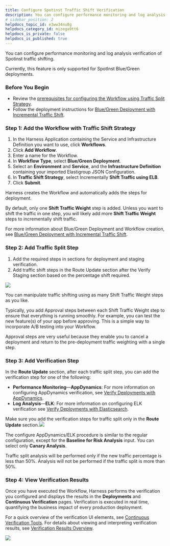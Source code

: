 ```yaml
---
title: Configure Spotinst Traffic Shift Verification
description: You can configure performance monitoring and log analysis verification of Spotinst traffic shifting. Currently, this feature is only supported for SpotInst Blue/Green deployments. In this topic --  Befo…
# sidebar_position: 2
helpdocs_topic_id: e3ww34nu8g
helpdocs_category_id: mizega9tt6
helpdocs_is_private: false
helpdocs_is_published: true
---
```


You can configure performance monitoring and log analysis verification of Spotinst traffic shifting. 

Currently, this feature is only supported for SpotInst Blue/Green deployments.



### Before You Begin

* Review the [prerequisites for configuring the Workflow using Traffic Split Strategy](ami-elastigroup.md#spotinst-prerequisites).
* Follow the deployment instructions for [Blue/Green Deployment with Incremental Traffic Shift](ami-elastigroup.md#blue-green-with-incremental-traffic-shift).

### Step 1: Add the Workflow with Traffic Shift Strategy

1. In the Harness Application containing the Service and Infrastructure Definition you want to use, click **Workflows**.
2. Click **Add Workflow**.
3. Enter a name for the Workflow.
4. In **Workflow Type**, select **Blue/Green Deployment**.
5. Select an **Environment** and **Service**, and the **Infrastructure Definition** containing your imported Elastigroup JSON Configuration.
6. In **Traffic Shift Strategy**, select Incrementally **Shift Traffic using ELB**.
7. Click **Submit**.

Harness creates the Workflow and automatically adds the steps for deployment.

By default, only one **Shift Traffic Weight** step is added. Unless you want to shift the traffic in one step, you will likely add more **Shift Traffic Weight** steps to incrementally shift traffic.

For more information about Blue/Green Deployment and Workflow creation, see [Blue/Green Deployment with Incremental Traffic Shift](ami-elastigroup.md#blue-green-with-incremental-traffic-shift).

### Step 2: Add Traffic Split Step

1. Add the required steps in sections for deployment and staging verification.
2. Add traffic shift steps in the Route Update section after the Verify Staging section based on the percentage shift required.

![](./static/configure-traffic-split-verification-00.png)

You can manipulate traffic shifting using as many Shift Traffic Weight steps as you like.

Typically, you add Approval steps between each Shift Traffic Weight step to ensure that everything is running smoothly. For example, you can test the new feature(s) of your app before approving. This is a simple way to incorporate A/B testing into your Workflow.

Approval steps are very useful because they enable you to cancel a deployment and return to the pre-deployment traffic weighting with a single step.

### Step 3: Add Verification Step

In the **Route Update** section, after each traffic split step, you can add the verification step for one of the following:

* **Performance Monitoring**—**AppDynamics**: For more information on configuring AppDynamics verification, see [Verify Deployments with AppDynamics](../../continuous-verification/appdynamics-verification/3-verify-deployments-with-app-dynamics.md).
* **Log Analysis**—**ELK**: For more information on configuring ELK verification see [Verify Deployments with Elasticsearch](../../continuous-verification/elk-elasticsearch-verification/3-verify-deployments-with-elasticsearch.md).

Make sure you add the verification steps for traffic split only in the **Route Update** section.![](./static/configure-traffic-split-verification-01.png)

The configure AppDynamics/ELK procedure is similar to the regular configuration, except for the **Baseline for Risk Analysis** input. You can select only **Canary Analysis**.

Traffic split analysis will be performed only if the new traffic percentage is less than 50%. Analysis will not be performed if the traffic split is more than 50%.

### Step 4: View Verification Results

Once you have executed the Workflow, Harness performs the verification you configured and displays the results in the **Deployments** and **Continuous Verification** pages. Verification is executed in real time, quantifying the business impact of every production deployment.

For a quick overview of the verification UI elements, see [Continuous Verification Tools](../../../starthere-firstgen/meet-harness.md#continuous-verification-tools). For details about viewing and interpreting verification results, see [Verification Results Overview](../../continuous-verification/continuous-verification-overview/concepts-cv/deployment-verification-results.md).

![](./static/configure-traffic-split-verification-02.png)